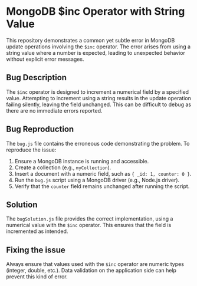 # MongoDB $inc Operator with String Value

This repository demonstrates a common yet subtle error in MongoDB update operations involving the `$inc` operator. The error arises from using a string value where a number is expected, leading to unexpected behavior without explicit error messages.

## Bug Description
The `$inc` operator is designed to increment a numerical field by a specified value. Attempting to increment using a string results in the update operation failing silently, leaving the field unchanged.  This can be difficult to debug as there are no immediate errors reported.

## Bug Reproduction
The `bug.js` file contains the erroneous code demonstrating the problem. To reproduce the issue:

1. Ensure a MongoDB instance is running and accessible.
2. Create a collection (e.g., `myCollection`).
3. Insert a document with a numeric field, such as `{ _id: 1, counter: 0 }`.
4. Run the `bug.js` script using a MongoDB driver (e.g., Node.js driver).
5. Verify that the `counter` field remains unchanged after running the script.

## Solution
The `bugSolution.js` file provides the correct implementation, using a numerical value with the `$inc` operator. This ensures that the field is incremented as intended. 

## Fixing the issue
Always ensure that values used with the `$inc` operator are numeric types (integer, double, etc.).  Data validation on the application side can help prevent this kind of error. 